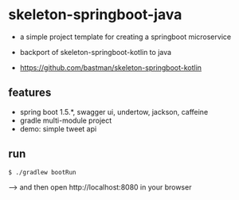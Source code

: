 # skeleton-springboot-java

- a simple project template for creating a springboot microservice
- backport of skeleton-springboot-kotlin to java

- https://github.com/bastman/skeleton-springboot-kotlin

## features

- spring boot 1.5.*, swagger ui, undertow, jackson, caffeine
- gradle multi-module project
- demo: simple tweet api

## run
    $ ./gradlew bootRun
    
--> and then open http://localhost:8080 in your browser
